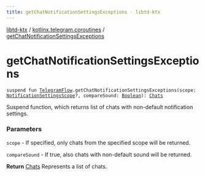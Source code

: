 ```yaml
---
title: getChatNotificationSettingsExceptions - libtd-ktx
---
```


[libtd-ktx](../index.html) / [kotlinx.telegram.coroutines](index.html) / [getChatNotificationSettingsExceptions](./get-chat-notification-settings-exceptions.html)

# getChatNotificationSettingsExceptions

`suspend fun `[`TelegramFlow`](../kotlinx.telegram.core/-telegram-flow/index.html)`.getChatNotificationSettingsExceptions(scope: `[`NotificationSettingsScope`](https://tdlibx.github.io/td/docs/org/drinkless/td/libcore/telegram/TdApi/NotificationSettingsScope.html)`?, compareSound: `[`Boolean`](https://kotlinlang.org/api/latest/jvm/stdlib/kotlin/-boolean/index.html)`): `[`Chats`](https://tdlibx.github.io/td/docs/org/drinkless/td/libcore/telegram/TdApi/Chats.html)

Suspend function, which returns list of chats with non-default notification settings.

### Parameters

`scope` - If specified, only chats from the specified scope will be returned.

`compareSound` - If true, also chats with non-default sound will be returned.

**Return**
[Chats](https://tdlibx.github.io/td/docs/org/drinkless/td/libcore/telegram/TdApi/Chats.html) Represents a list of chats.

